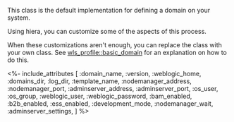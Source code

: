 This class is the default implementation for defining a domain on your system.

Using hiera, you can customize some of the aspects of this process.

When these customizations aren't enough, you can replace the class with your own class. See [wls_profile::basic_domain](./basic_domain.html) for an explanation on how to do this.

<%- include_attributes [
  :domain_name,
  :version,
  :weblogic_home,
  :domains_dir,
  :log_dir,
  :template_name,
  :nodemanager_address,
  :nodemanager_port,
  :adminserver_address,
  :adminserver_port,
  :os_user,
  :os_group,
  :weblogic_user,
  :weblogic_password,
  :bam_enabled,
  :b2b_enabled,
  :ess_enabled,
  :development_mode,
  :nodemanager_wait,
  :adminserver_settings,
] %>
